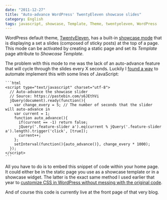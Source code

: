 ```yaml
---
date: "2011-12-27"
title: "Auto-advance WordPress' TwentyEleven showcase slides"
category: English
tags: javascript, showcase, Template, Theme, twentyeleven, WordPress
---
```


WordPress default theme, [TwentyEleven](https://theme.wordpress.com/themes/twentyeleven/), has a built-in [showcase mode](https://twentyelevendemo.wordpress.com/showcase/) that is displaying a set a slides (composed of sticky posts) at the top of a page. This mode can be activated by creating a static page and set its _Template_ page attribute to _Showcase Template_.

The problem with this mode to me was the lack of an auto-advance feature that will cycle through the slides every X seconds. Luckily I [found a way](https://pastebin.com/s6JEthVi) to automate implement this with some lines of JavaScript:

    ```html
    <script type="text/javascript" charset="utf-8">
      // Auto-advance the showcase slider
      // Source: https://pastebin.com/s6JEthVi
      jQuery(document).ready(function(){
        var change_every = 5; // The number of seconds that the slider will auto-advance in
        var current = 1;
        function auto_advance(){
          if(current == -1) return false;
          jQuery('.feature-slider a').eq(current % jQuery('.feature-slider a').length).trigger('click', [true]);
          current++;
        };
        setInterval(function(){auto_advance()}, change_every * 1000);
      });
    </script>
    ```

All you have to do is to embed this snippet of code within your home page. It could either be in the static page you use as a showcase template or in a showcase widget. The latter is the exact same method I used earlier that year to [customize CSS in WordPress without messing with the original code](https://kevin.deldycke.com/2011/01/new-blog-header-and-tiny-wordpress-theme-customizations/).

And of course this code is currently live at the front page of that very blog.
